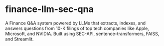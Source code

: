 # finance-llm-sec-qna
 A Finance Q&amp;A system powered by LLMs that extracts, indexes, and answers questions from 10-K filings of top tech companies like Apple, Microsoft, and NVIDIA. Built using SEC-API, sentence-transformers, FAISS, and Streamlit.
